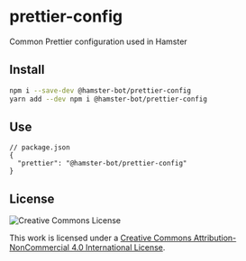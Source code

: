 # prettier-config

Common Prettier configuration used in Hamster

## Install

```bash
npm i --save-dev @hamster-bot/prettier-config
yarn add --dev npm i @hamster-bot/prettier-config
```

## Use

```jsonc
// package.json
{
  "prettier": "@hamster-bot/prettier-config"
}
```

## License

![Creative Commons License](https://i.creativecommons.org/l/by-nc/4.0/88x31.png)

This work is licensed under a [Creative Commons Attribution-NonCommercial 4.0 International License](http://creativecommons.org/licenses/by-nc/4.0/).
